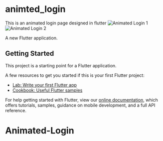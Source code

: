 # animted_login
This is an animated login page designed in flutter
![Animated Login 1](https://user-images.githubusercontent.com/62157938/114923181-2c61e300-9e35-11eb-8945-540a8873279f.jpg)
![Animated Login 2](https://user-images.githubusercontent.com/62157938/114923189-2f5cd380-9e35-11eb-9ef4-532913f17a82.jpg)

A new Flutter application.

## Getting Started

This project is a starting point for a Flutter application.

A few resources to get you started if this is your first Flutter project:

- [Lab: Write your first Flutter app](https://flutter.dev/docs/get-started/codelab)
- [Cookbook: Useful Flutter samples](https://flutter.dev/docs/cookbook)

For help getting started with Flutter, view our
[online documentation](https://flutter.dev/docs), which offers tutorials,
samples, guidance on mobile development, and a full API reference.
# Animated-Login
